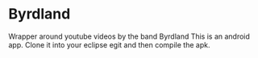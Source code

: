 Byrdland
========

Wrapper around youtube videos by the band Byrdland
This is an android app. Clone it into your eclipse egit and then compile the apk.

